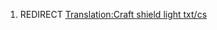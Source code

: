 1.  REDIRECT [Translation:Craft shield light
    txt/cs](Translation:Craft_shield_light_txt/cs "wikilink")
